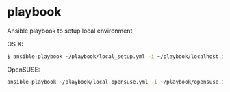 # playbook
Ansible playbook to setup local environment

OS X:
```bash
$ ansible-playbook ~/playbook/local_setup.yml -i ~/playbook/localhost.inv
```

OpenSUSE:
```bash
ansible-playbook ~/playbook/local_opensuse.yml -i ~/playbook/opensuse.inv --ask-become
```
